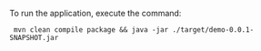 To run the application, execute the command:

```
 mvn clean compile package && java -jar ./target/demo-0.0.1-SNAPSHOT.jar
```

